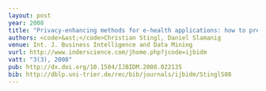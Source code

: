 ```yaml
---
layout: post
year: 2008
title: "Privacy-enhancing methods for e-health applications: how to prevent statistical analyses and attacks"
authors: <code>&ast;</code>Christian Stingl, Daniel Slamanig
venue: Int. J. Business Intelligence and Data Mining
vurl: http://www.inderscience.com/jhome.php?jcode=ijbidm
vatt: "3(3), 2008"
pub: http://dx.doi.org/10.1504/IJBIDM.2008.022135
bib: http://dblp.uni-trier.de/rec/bib/journals/ijbidm/StinglS08
---
```

